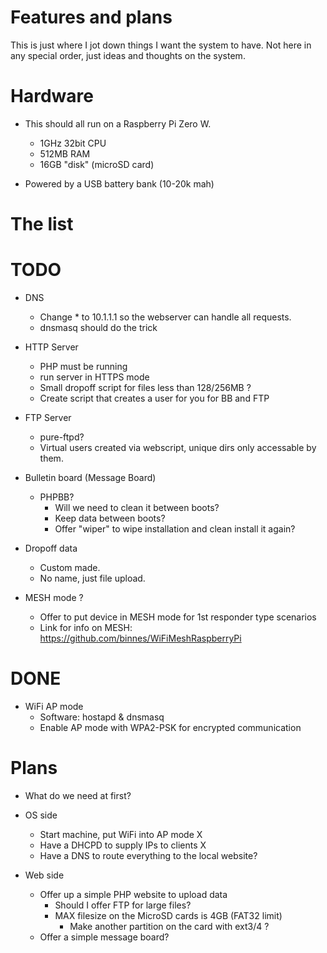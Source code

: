 # Features and plans

This is just where I jot down things I want the system to have.
Not here in any special order, just ideas and thoughts on the system.

# Hardware

* This should all run on a Raspberry Pi Zero W.
    * 1GHz 32bit CPU
    * 512MB RAM
    * 16GB "disk" (microSD card)

* Powered by a USB battery bank (10-20k mah)

# The list

# TODO
* DNS 
    * Change * to 10.1.1.1 so the webserver can handle all requests.
    * dnsmasq should do the trick

* HTTP Server
    * PHP must be running
    * run server in HTTPS mode
    * Small dropoff script for files less than 128/256MB ?
    * Create script that creates a user for you for BB and FTP
 
* FTP Server
    * pure-ftpd?
    * Virtual users created via webscript, unique dirs only accessable by them.

* Bulletin board (Message Board)
    * PHPBB?
        * Will we need to clean it between boots?
        * Keep data between boots?
        * Offer "wiper" to wipe installation and clean install it again?

* Dropoff data
    * Custom made.
    * No name, just file upload.

* MESH mode ?
    * Offer to put device in MESH mode for 1st responder type scenarios
    * Link for info on MESH: https://github.com/binnes/WiFiMeshRaspberryPi

# DONE
* WiFi AP mode
    * Software: hostapd & dnsmasq
    * Enable AP mode with WPA2-PSK for encrypted communication

# Plans

* What do we need at first?

* OS side
    * Start machine, put WiFi into AP mode X
    * Have a DHCPD to supply IPs to clients X
    * Have a DNS to route everything to the local website?

* Web side
    * Offer up a simple PHP website to upload data
        * Should I offer FTP for large files?
        * MAX filesize on the MicroSD cards is 4GB (FAT32 limit)
            * Make another partition on the card with ext3/4 ?
    * Offer a simple message board?